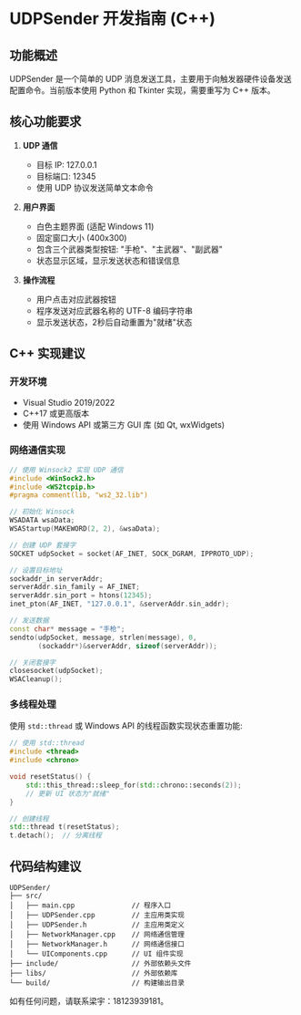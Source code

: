 # UDPSender 开发指南 (C++)

## 功能概述

UDPSender 是一个简单的 UDP 消息发送工具，主要用于向触发器硬件设备发送配置命令。当前版本使用 Python 和 Tkinter 实现，需要重写为 C++ 版本。

## 核心功能要求

1. **UDP 通信**
   - 目标 IP: 127.0.0.1
   - 目标端口: 12345
   - 使用 UDP 协议发送简单文本命令

2. **用户界面**
   - 白色主题界面 (适配 Windows 11)
   - 固定窗口大小 (400x300)
   - 包含三个武器类型按钮: "手枪"、"主武器"、"副武器"
   - 状态显示区域，显示发送状态和错误信息

3. **操作流程**
   - 用户点击对应武器按钮
   - 程序发送对应武器名称的 UTF-8 编码字符串
   - 显示发送状态，2秒后自动重置为"就绪"状态

## C++ 实现建议

### 开发环境

- Visual Studio 2019/2022
- C++17 或更高版本
- 使用 Windows API 或第三方 GUI 库 (如 Qt, wxWidgets)

### 网络通信实现

```cpp
// 使用 Winsock2 实现 UDP 通信
#include <WinSock2.h>
#include <WS2tcpip.h>
#pragma comment(lib, "ws2_32.lib")

// 初始化 Winsock
WSADATA wsaData;
WSAStartup(MAKEWORD(2, 2), &wsaData);

// 创建 UDP 套接字
SOCKET udpSocket = socket(AF_INET, SOCK_DGRAM, IPPROTO_UDP);

// 设置目标地址
sockaddr_in serverAddr;
serverAddr.sin_family = AF_INET;
serverAddr.sin_port = htons(12345);
inet_pton(AF_INET, "127.0.0.1", &serverAddr.sin_addr);

// 发送数据
const char* message = "手枪";
sendto(udpSocket, message, strlen(message), 0, 
       (sockaddr*)&serverAddr, sizeof(serverAddr));

// 关闭套接字
closesocket(udpSocket);
WSACleanup();
```


### 多线程处理

使用 `std::thread` 或 Windows API 的线程函数实现状态重置功能:

```cpp
// 使用 std::thread
#include <thread>
#include <chrono>

void resetStatus() {
    std::this_thread::sleep_for(std::chrono::seconds(2));
    // 更新 UI 状态为"就绪"
}

// 创建线程
std::thread t(resetStatus);
t.detach();  // 分离线程
```

## 代码结构建议

```
UDPSender/
├── src/
│   ├── main.cpp              // 程序入口
│   ├── UDPSender.cpp         // 主应用类实现
│   ├── UDPSender.h           // 主应用类定义
│   ├── NetworkManager.cpp    // 网络通信管理
│   ├── NetworkManager.h      // 网络通信接口
│   └── UIComponents.cpp      // UI 组件实现
├── include/                  // 外部依赖头文件
├── libs/                     // 外部依赖库
└── build/                    // 构建输出目录
```

如有任何问题，请联系梁宇：18123939181。
